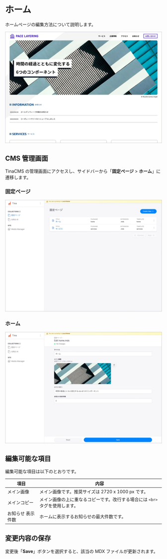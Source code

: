 # ホーム

ホームページの編集方法について説明します。

![ホームページのスクリーンショット](../assets/img-home.webp)

## CMS 管理画面

TinaCMS の管理画面にアクセスし、サイドバーから「**固定ページ** > **ホーム**」に遷移します。

### 固定ページ

![固定ページ一覧のスクリーンショット](../assets/img-tinacms-pages.webp)

### ホーム

![ホームページの編集画面のスクリーンショット](../assets/img-tinacms-home.webp)

## 編集可能な項目

編集可能な項目は以下のとおりです。

| 項目 | 内容 |
| --- | --- |
| メイン画像 | メイン画像です。推奨サイズは 2720 x 1000 px です。 |
| メインコピー | メイン画像の上に重なるコピーです。改行する場合には `<br>` タグを使用します。 |
| お知らせ 表示件数 | ホームに表示するお知らせの最大件数です。 |

## 変更内容の保存

変更後「**Save**」ボタンを選択すると、該当の MDX ファイルが更新されます。
